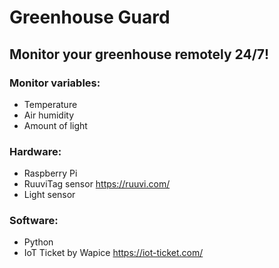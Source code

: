 # Greenhouse Guard

## Monitor your greenhouse remotely 24/7!

### Monitor variables:
- Temperature
- Air humidity
- Amount of light

### Hardware:
- Raspberry Pi
- RuuviTag sensor https://ruuvi.com/
- Light sensor

### Software:
- Python
- IoT Ticket by Wapice https://iot-ticket.com/
